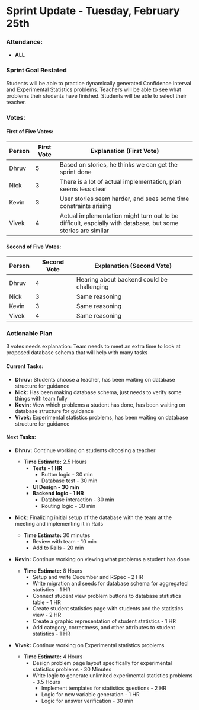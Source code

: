 # Sprint Update - Tuesday, February 25th

### Attendance:
- **ALL**

### Sprint Goal Restated
Students will be able to practice dynamically generated Confidence Interval and Experimental Statistics problems. Teachers will be able to see what problems their students have finished. Students will be able to select their teacher.


### Votes:

#### First of Five Votes:
| Person   | First Vote | Explanation (First Vote)                                               |
|----------|------------|-------------------------------------------------------------------------|
| Dhruv    |  5         |  Based on stories, he thinks we can get the sprint done                       |
| Nick   |    3       | There is a lot of actual implementation, plan seems less clear       |
| Kevin    |  3         |  User stories seem harder, and sees some time constraints arising             |
| Vivek   |  4         |  Actual implementation might turn out to be difficult, espcially with database, but some stories are similar                                 |

#### Second of Five Votes:
| Person   | Second Vote | Explanation (Second Vote)                                             |
|----------|-------------|-------------------------------------------------------------------------|
| Dhruv    | 4           | Hearing about backend could be challenging                                                                        |
| Nick   | 3           |    Same reasoning                                                                     |
| Kevin    | 3           | Same reasoning | 
| Vivek   | 4           |  Same reasoning                                                                       |

### Actionable Plan
3 votes needs explanation: Team needs to meet an extra time to look at proposed database schema that will help with many tasks


#### Current Tasks:
- **Dhruv:** Students choose a teacher, has been waiting on database structure for guidance
- **Nick:** Has been making database schema, just needs to verify some things with team fully
- **Kevin:** View which problems a student has done, has been waiting on database structure for guidance
- **Vivek:** Experimental statistics problems, has been waiting on database structure for guidance

#### Next Tasks:

- **Dhruv:** Continue working on students choosing a teacher  
  - **Time Estimate:** 2.5 Hours  
    - **Tests - 1 HR**  
      - Button logic - 30 min  
      - Database test - 30 min  
    - **UI Design - 30 min**  
    - **Backend logic - 1 HR**  
      - Database interaction - 30 min  
      - Routing logic - 30 min  

- **Nick:** Finalizing initial setup of the database with the team at the meeting and implementing it in Rails  
  - **Time Estimate:** 30 minutes  
    - Review with team - 10 min  
    - Add to Rails - 20 min  

- **Kevin:** Continue working on viewing what problems a student has done  
  - **Time Estimate:** 8 Hours  
    - Setup and write Cucumber and RSpec - 2 HR  
    - Write migration and seeds for database schema for aggregated statistics - 1 HR  
    - Connect student view problem buttons to database statistics table - 1 HR  
    - Create student statistics page with students and the statistics view - 2 HR  
    - Create a graphic representation of student statistics - 1 HR  
    - Add category, correctness, and other attributes to student statistics - 1 HR  

- **Vivek:** Continue working on Experimental statistics problems  
  - **Time Estimate:** 4 Hours  
    - Design problem page layout specifically for experimental statistics problems - 30 Minutes  
    - Write logic to generate unlimited experimental statistics problems - 3.5 Hours  
      - Implement templates for statistics questions - 2 HR  
      - Logic for new variable generation - 1 HR  
      - Logic for answer verification - 30 min  

